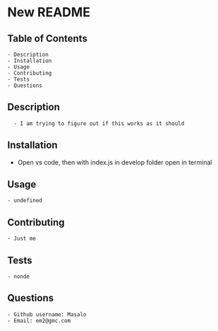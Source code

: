 # New README

  ## Table of Contents 
    - Description
    - Installation
    - Usage 
    - Contributing
    - Tests
    - Questions
  ## Description 
      - I am trying to figure out if this works as it should
  ## Installation
  - Open vs code, then with index.js in develop folder open in terminal
  ## Usage
    - undefined
  ## Contributing
    - Just me
  ## Tests
    - nonde 
  ##  

  ## Questions
    - Github username: Masalo
    - Email: em2@gmc.com